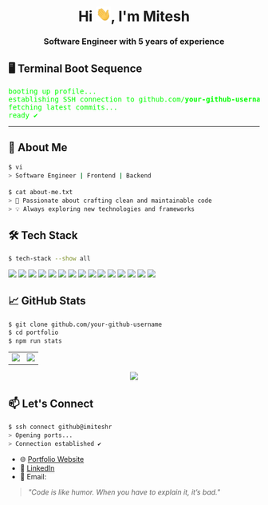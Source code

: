 <h1 align="center">Hi <img src="https://raw.githubusercontent.com/ABSphreak/ABSphreak/master/gifs/Hi.gif" width="30px">, I'm Mitesh</h1>
<h3 align="center">Software Engineer with 5 years of experience</h3>

## 🖥️ Terminal Boot Sequence
<pre>
<span style="color: lime;">booting up profile<span class="cursor">...</span></span>
<span style="color: lime;">establishing SSH connection to github.com/<b>your-github-username</b><span class="cursor">...</span></span>
<span style="color: lime;">fetching latest commits<span class="cursor">...</span></span>
<span style="color: lime;">ready ✔</span>
</pre>

---

## 🧠 About Me

```bash
$ vi
> Software Engineer | Frontend | Backend

$ cat about-me.txt
> 🔧 Passionate about crafting clean and maintainable code
> 💡 Always exploring new technologies and frameworks
```

## 🛠️ Tech Stack
```bash
$ tech-stack --show all
```

<div align="left">
  <img src="https://img.shields.io/badge/JavaScript-F7DF1E?logo=javascript&logoColor=black" />
  <img src="https://img.shields.io/badge/TypeScript-3178C6?logo=typescript&logoColor=white" />
  <img src="https://img.shields.io/badge/React-20232A?logo=react&logoColor=61DAFB" />
  <img src="https://img.shields.io/badge/Next.js-000000?logo=next.js&logoColor=white" />
  <img src="https://img.shields.io/badge/Node.js-339933?logo=node.js&logoColor=white" />
  <img src="https://img.shields.io/badge/PostgreSQL-4169E1?logo=postgresql&logoColor=white" />
  <img src="https://img.shields.io/badge/Git-F05032?logo=git&logoColor=white" />
  <img src="https://img.shields.io/badge/Python-3776AB?logo=python&logoColor=white" />
  <img src="https://img.shields.io/badge/Django-092E20?logo=django&logoColor=white" />
  <img src="https://img.shields.io/badge/FastAPI-009688?logo=fastapi&logoColor=white" />
  <img src="https://img.shields.io/badge/MongoDB-47A248?logo=mongodb&logoColor=white" />
  <img src="https://img.shields.io/badge/Docker-2496ED?logo=docker&logoColor=white" />
  <img src="https://img.shields.io/badge/Git-F05032?logo=git&logoColor=white" />
  <img src="https://img.shields.io/badge/PostgreSQL-4169E1?logo=postgresql&logoColor=white" />
  <img src="https://img.shields.io/badge/Linux-FCC624?logo=linux&logoColor=black" />
</div>


## 📈 GitHub Stats
```bash
$ git clone github.com/your-github-username
$ cd portfolio
$ npm run stats
```

<div align="center">
  <table>
    <tr>
      <td>
        <img src="https://github-readme-stats.vercel.app/api?username=imiteshr&show_icons=true&theme=radical" height="165" />
      </td>
      <td>
        <img src="https://streak-stats.demolab.com?user=imiteshr&theme=radical&hide_border=false" height="165" />
      </td>
    </tr>
  </table>
</div>

<div align="center">
  <img src="https://github-readme-stats.vercel.app/api/top-langs/?username=imiteshr&layout=compact&theme=radical" />
</div>


## 📫 Let's Connect
```bash
$ ssh connect github@imiteshr
> Opening ports...
> Connection established ✔
```

- 🌐 [Portfolio Website]()  
- 💼 [LinkedIn](https://www.linkedin.com/in/mitesh-rajput-0162a81b1/)  
- 📧 Email:   

> _"Code is like humor. When you have to explain it, it’s bad."_
